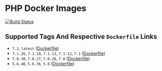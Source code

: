 # PHP Docker Images

[![Build Status](https://travis-ci.org/schroedan/docker-hub-php.svg?branch=7.1)](https://travis-ci.org/schroedan/docker-hub-php)

## Supported Tags And Respective `Dockerfile` Links

* `7.2`, `latest` ([Dockerfile](7.2/Dockerfile))
* `7.1.26`, `7.1.19`, `7.1.13`, `7.1.12`, `7.1` ([Dockerfile](7.1/Dockerfile))
* `7.0.30`, `7.0.27`, `7.0.26`, `7.0` ([Dockerfile](7.0/Dockerfile))
* `5.6.40`, `5.6.36`, `5.6` ([Dockerfile](5.6/Dockerfile))
